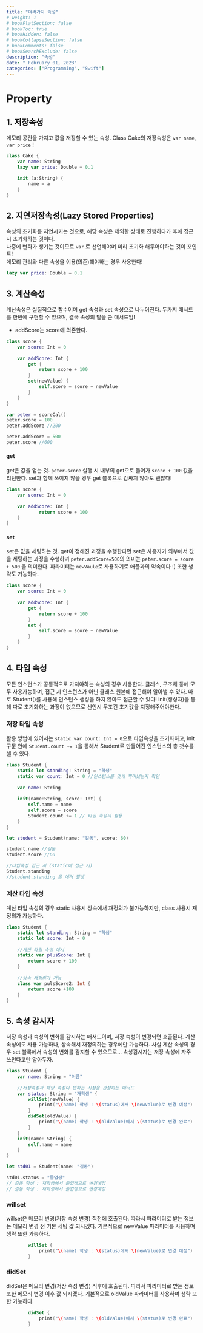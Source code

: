 ```yaml
---
title: "여러가지 속성"
# weight: 1
# bookFlatSection: false
# bookToc: true
# bookHidden: false
# bookCollapseSection: false
# bookComments: false
# bookSearchExclude: false
description: "속성"
date: " February 01, 2023"
categories: ["Programming", "Swift"]
---
```

# Property
## 1. 저장속성
메모리 공간을 가지고 값을 저장할 수 있는 속성.
Class Cake의 저장속성은 `var name`, `var price` !
```swift
class Cake {
    var name: String
    lazy var price: Double = 0.1

    init (a:String) {
        name = a
    }
}
```
 
## 2. 지연저장속성(Lazy Stored Properties)
속성의 초기화를 지연시키는 것으로, 해당 속성은 제외한 상태로 진행하다가 후에 접근 시 초기화하는 것이다.  
나중에 변화가 생기는 것이므로 `var` 로 선언해야며 미리 초기화 해두어야하는 것이 포인트!  
메모리 관리와 다른 속성을 이용(의존)해야하는 경우 사용한다!
```swift
lazy var price: Double = 0.1
```
## 3. 계산속성
계산속성은  실질적으로 함수이며 get 속성과 set 속성으로 나누어진다.
두가지 매서드를 한번에 구현할 수 있으며, 결국 속성의 탈을 쓴 매서드임!
* addScore는 score에 의존한다.
```swift
class score {
    var score: Int = 0
    
    var addScore: Int {
        get {
            return score + 100
        }
        set(newValue) {
            self.score = score + newValue
        }
    }
}

var peter = scoreCal()
peter.score = 100
peter.addScore //200

peter.addScore = 500
peter.score //600

```
#### get
get은 값을 얻는 것.
`peter.score` 실행 시 내부의 get으로 들어가 `score + 100` 값을 리턴한다.
set과 함께 쓰이지 않을 경우 get 블록으로 감싸지 않아도 괜찮다!
```swift
class score {
    var score: Int = 0
    
    var addScore: Int {
            return score + 100
    }
}
```

#### set
set은 값을 세팅하는 것.
get이 정해진 과정을 수행한다면 set은 사용자가 외부에서 값을 세팅하는 과정을 수행하며
`peter.addScore=500`의 의미는  `peter.score = score + 500` 을 의미한다.
파라미터는 `newVaule`로 사용하기로 애플과의 약속이다 :) 또한 생략도 가능하다.
```swift
class score {
    var score: Int = 0
    
    var addScore: Int {
        get {
            return score + 100
        }
        set {
            self.score = score + newValue
        }
    }
}
```
## 4. 타입 속성
모든 인스턴스가 공통적으로 가져야하는 속성의 경우 사용한다.
클래스, 구조체 등에 모두 사용가능하며, 접근 시 인스턴스가 아닌 클래스 원본에 접근해야 알아낼 수 있다. 따로 Student()를 사용해 인스턴스 생성을 하지 않아도 접근할 수 있다!
init(생성자)을 통해 따로 초기화하는 과정이 없으므로 선언시 무조건 초기값을 지정해주어야한다.
### 저장 타입 속성
활용 방법에 있어서는 `static var count: Int = 0`으로 타입속성을 초기화하고, init 구문 안에 `Student.count += 1`을 통해서 Student로 만들어진 인스턴스의 총 갯수를 샐 수 있다.
```swift
class Student {
    static let standing: String = "학생"
    static var count: Int = 0 //인스턴스를 몇개 찍어냈는지 확인
    
    var name: String
    
    init(name:String, score: Int) {
        self.name = name
        self.score = score
        Student.count += 1 // 타입 속성의 활용
    }
}

let student = Student(name: "길동", score: 60)

student.name //길동
student.score //60

//타입속성 접근 시 (static에 접근 시)
Student.standing
//student.standing 은 에러 발생

```
### 계산 타입 속성
계산 타입 속성의 경우 static 사용시 상속에서 재정의가 불가능하지만, class 사용시 재정의가 가능하다.
```swift
class Student {
    static let standing: String = "학생"
    static let score: Int = 0
    
    //계산 타입 속성 예시
    static var plusScore: Int {
        return score + 100
    }
    
    //상속 재정의가 가능
    class var pulsScore2: Int {
        return score +100
    }
}
```

## 5. 속성 감시자
저장 속성과 속성의 변화를 감시하는 매서드이며, 저장 속성이 변경되면 호출된다.
계산 속성에도 사용 가능하나, 상속해서 재정의하는 경우에만 가능하다. 사실 계산 속성의 경우 set 블록에서 속성의 변화를 감지할 수 있으므로… 속성감시자는 저장 속성에 자주 쓰인다고만 알아두자.
```swift
class Student {
    var name: String = "이름"
    
    //저장속성과 해당 속성이 변하는 시점을 관찰하는 매서드
    var status: String = "재학생" {
        willSet(newValue) {
            print("\(name) 학생 : \(status)에서 \(newValue)로 변경 예정")
        }
        didSet(oldValue) {
            print("\(name) 학생 : \(oldValue)에서 \(status)로 변경 완료")
        }
    }
    init(name: String) {
        self.name = name
    }
}

let std01 = Student(name: "길동")

std01.status = "졸업생" 
// 길동 학생 : 재학생에서 졸업생으로 변경예정 
// 길동 학생 : 재학생에서 졸업생으로 변경예정
```
### willset
willset은 메모리 변경(저장 속성 변경) 직전에 호출된다.
따라서 파라미터로 받는 정보는 메모리 변경 전 기본 세팅 값 되시겠다.
기본적으로 newValue 파라미터를 사용하며 생략 또한 가능하다.
```swift
        willSet {
            print("\(name) 학생 : \(status)에서 \(newValue)로 변경 예정")
        }
```
### didSet
didSet은 메모리 변경(저장 속성 변경) 직후에 호출된다.
따라서 파라미터로 받는 정보 또한 메모리 변경 이후 값 되시겠다.
기본적으로 oldValue 파라미터를 사용하며 생략 또한 가능하다.
```swift
        didSet {
            print("\(name) 학생 : \(oldValue)에서 \(status)로 변경 완료")
        }
```